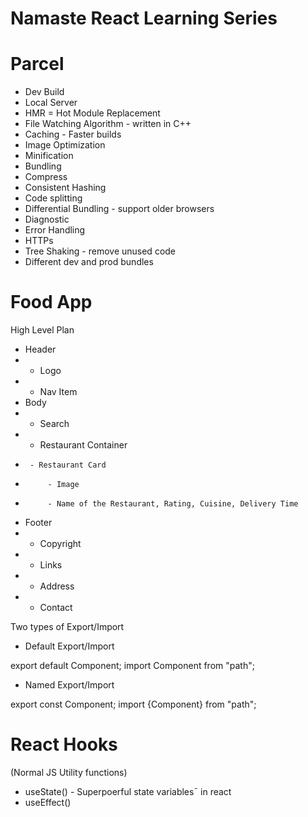 # Namaste React Learning Series

# Parcel

- Dev Build
- Local Server
- HMR = Hot Module Replacement
- File Watching Algorithm - written in C++
- Caching - Faster builds
- Image Optimization
- Minification
- Bundling
- Compress
- Consistent Hashing
- Code splitting
- Differential Bundling - support older browsers
- Diagnostic
- Error Handling
- HTTPs
- Tree Shaking - remove unused code
- Different dev and prod bundles

# Food App

High Level Plan 

- Header
- - Logo
- - Nav Item
- Body
- - Search
- - Restaurant Container
-      - Restaurant Card
-          - Image
-          - Name of the Restaurant, Rating, Cuisine, Delivery Time
- Footer
- - Copyright
- - Links
- - Address
- - Contact

Two types of Export/Import

- Default Export/Import

export default Component;
import Component from "path";

- Named Export/Import

export const Component;
import {Component} from "path";


# React Hooks
(Normal JS Utility functions)
- useState() - Superpoerful state variables¯ in react
- useEffect()